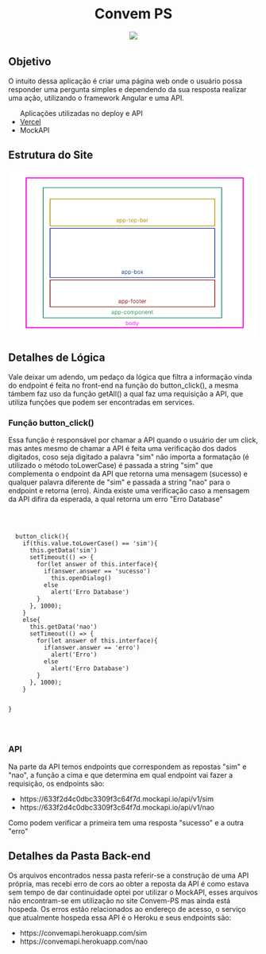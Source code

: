 <h1 align="Center">Convem PS</h1>
<p align="center">
<img src="https://img.shields.io/badge/STATUS-FINALIZADO-red"/>
</p>
<h2>Objetivo</h2>
<p>O intuito dessa aplicação é criar uma página web onde o usuário possa responder uma 
pergunta simples e dependendo da sua resposta realizar uma ação, utilizando o framework Angular e uma API.
</p>
<ul>
  Aplicações utilizadas no deploy e API
  <li>
    <a href="https://convem-ps.vercel.app/" target="_blank">Vercel</a>
  </li>
  <li>MockAPI</li>
</ul>
<h2>Estrutura do Site</h2>
<img src="https://github.com/Tonny-Francis/Projetos/blob/main/Convem-PS/Front-end/images/Hierarquia.png" width="500px">
<h2>Detalhes de Lógica</h2>
<p>
  Vale deixar um adendo, um pedaço da lógica que filtra a informação vinda do endpoint é feita no front-end na função do button_click(), 
  a mesma támbem faz uso da função getAll() a qual faz uma requisição a API, que utiliza funções que podem ser encontradas em services.
</p>
<h3>Função button_click()</h3>
<p>Essa função é responsável por chamar a API quando o usuário der um click, mas antes mesmo de chamar a API é feita uma verificação dos dados digitados, coso seja digitado a palavra "sim" não importa a formatação (é utilizado o método toLowerCase) é passada a string "sim" que complementa o endpoint da API que retorna uma mensagem (sucesso) e qualquer palavra diferente de "sim" e passada a string "nao" para o endpoint e retorna (erro). Ainda existe uma verificação caso a mensagem da API difira da esperada, a qual retorna um erro "Erro Database"</p>
<code>
  <pre>
  button_click(){
    if(this.value.toLowerCase() == 'sim'){
      this.getData('sim')
      setTimeout(() => {
        for(let answer of this.interface){
          if(answer.answer == 'sucesso')
            this.openDialog()
          else
            alert('Erro Database')
        }
      }, 1000);
    }
    else{
      this.getData('nao')
      setTimeout(() => {
        for(let answer of this.interface){
          if(answer.answer == 'erro')
            alert('Erro')
          else
            alert('Erro Database')
        }
      }, 1000);
    }

  }
  </pre>
</code>
<h3>API</h3>
<p>Na parte da API temos endpoints que correspondem as repostas "sim" e "nao", a função a cima e que determina em qual endpoint vai fazer a requisição, os endpoints são:
  <ul>
    <li>https://633f2d4c0dbc3309f3c64f7d.mockapi.io/api/v1/sim</li>
    <li>https://633f2d4c0dbc3309f3c64f7d.mockapi.io/api/v1/nao</li>
  </ul>
  Como podem verificar a primeira tem uma resposta "sucesso" e a outra "erro"
</p>
<h2>Detalhes da Pasta Back-end</h2>
<p>Os arquivos encontrados nessa pasta referir-se a construção de uma API própria, mas recebi erro de cors ao obter a reposta da API é como estava sem tempo de dar continuidade optei por utilizar o MockAPI, esses arquivos não encontram-se em utilização no site Convem-PS mas ainda está hospeda. Os erros estão relacionados ao endereço de acesso, o serviço que atualmente hospeda essa API é o Heroku e seus endpoints são:
  <ul>
    <li>https://convemapi.herokuapp.com/sim</li>
    <li>https://convemapi.herokuapp.com/nao</li>
  </ul>
  </p>
